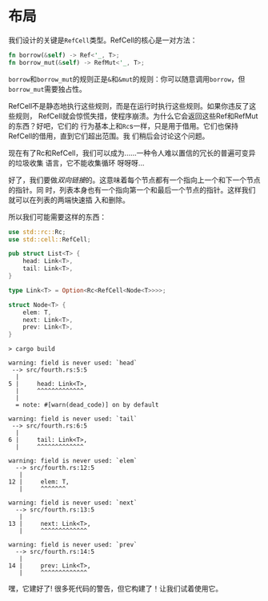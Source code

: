 # 布局

我们设计的关键是`RefCell`类型。RefCell的核心是一对方法：

```rust ,ignore
fn borrow(&self) -> Ref<'_, T>;
fn borrow_mut(&self) -> RefMut<'_, T>;
```

`borrow`和`borrow_mut`的规则正是`&`和`&mut`的规则：你可以随意调用`borrow`，但
`borrow_mut`需要独占性。

RefCell不是静态地执行这些规则，而是在运行时执行这些规则。如果你违反了这些规则，
RefCell就会惊慌失措，使程序崩溃。为什么它会返回这些Ref和RefMut的东西？好吧，它们的
行为基本上和`Rc`s一样，只是用于借用。它们也保持RefCell的借用，直到它们超出范围。我
们稍后会讨论这个问题。

现在有了Rc和RefCell，我们可以成为......一种令人难以置信的冗长的普遍可变异的垃圾收集
语言，它不能收集循环 呀呀呀...

好了，我们要做*双向链接*的。这意味着每个节点都有一个指向上一个和下一个节点的指针。同
时，列表本身也有一个指向第一个和最后一个节点的指针。这样我们就可以在列表的两端快速插
入和删除。

所以我们可能需要这样的东西：

```rust ,ignore
use std::rc::Rc;
use std::cell::RefCell;

pub struct List<T> {
    head: Link<T>,
    tail: Link<T>,
}

type Link<T> = Option<Rc<RefCell<Node<T>>>>;

struct Node<T> {
    elem: T,
    next: Link<T>,
    prev: Link<T>,
}
```

```text
> cargo build

warning: field is never used: `head`
 --> src/fourth.rs:5:5
  |
5 |     head: Link<T>,
  |     ^^^^^^^^^^^^^
  |
  = note: #[warn(dead_code)] on by default

warning: field is never used: `tail`
 --> src/fourth.rs:6:5
  |
6 |     tail: Link<T>,
  |     ^^^^^^^^^^^^^

warning: field is never used: `elem`
  --> src/fourth.rs:12:5
   |
12 |     elem: T,
   |     ^^^^^^^

warning: field is never used: `next`
  --> src/fourth.rs:13:5
   |
13 |     next: Link<T>,
   |     ^^^^^^^^^^^^^

warning: field is never used: `prev`
  --> src/fourth.rs:14:5
   |
14 |     prev: Link<T>,
   |     ^^^^^^^^^^^^^
```

嘿，它建好了! 很多死代码的警告，但它构建了！让我们试着使用它。
